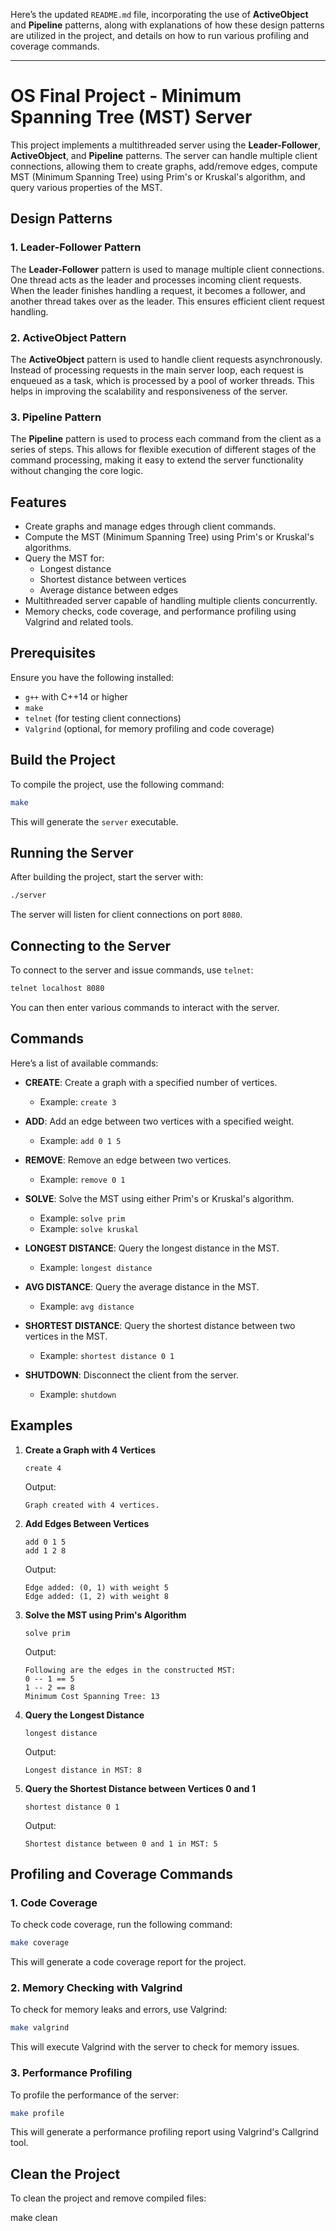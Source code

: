 Here’s the updated `README.md` file, incorporating the use of **ActiveObject** and **Pipeline** patterns, along with explanations of how these design patterns are utilized in the project, and details on how to run various profiling and coverage commands.

---

# OS Final Project - Minimum Spanning Tree (MST) Server

This project implements a multithreaded server using the **Leader-Follower**, **ActiveObject**, and **Pipeline** patterns. The server can handle multiple client connections, allowing them to create graphs, add/remove edges, compute MST (Minimum Spanning Tree) using Prim's or Kruskal's algorithm, and query various properties of the MST.

## Design Patterns

### 1. **Leader-Follower Pattern**
The **Leader-Follower** pattern is used to manage multiple client connections. One thread acts as the leader and processes incoming client requests. When the leader finishes handling a request, it becomes a follower, and another thread takes over as the leader. This ensures efficient client request handling.

### 2. **ActiveObject Pattern**
The **ActiveObject** pattern is used to handle client requests asynchronously. Instead of processing requests in the main server loop, each request is enqueued as a task, which is processed by a pool of worker threads. This helps in improving the scalability and responsiveness of the server.

### 3. **Pipeline Pattern**
The **Pipeline** pattern is used to process each command from the client as a series of steps. This allows for flexible execution of different stages of the command processing, making it easy to extend the server functionality without changing the core logic.

## Features
- Create graphs and manage edges through client commands.
- Compute the MST (Minimum Spanning Tree) using Prim's or Kruskal's algorithms.
- Query the MST for:
  - Longest distance
  - Shortest distance between vertices
  - Average distance between edges
- Multithreaded server capable of handling multiple clients concurrently.
- Memory checks, code coverage, and performance profiling using Valgrind and related tools.

## Prerequisites

Ensure you have the following installed:
- `g++` with C++14 or higher
- `make`
- `telnet` (for testing client connections)
- `Valgrind` (optional, for memory profiling and code coverage)

## Build the Project

To compile the project, use the following command:

```bash
make
```

This will generate the `server` executable.

## Running the Server

After building the project, start the server with:

```bash
./server
```

The server will listen for client connections on port `8080`.

## Connecting to the Server

To connect to the server and issue commands, use `telnet`:

```bash
telnet localhost 8080
```

You can then enter various commands to interact with the server.

## Commands

Here’s a list of available commands:

- **CREATE**: Create a graph with a specified number of vertices.
    - Example: `create 3`
    
- **ADD**: Add an edge between two vertices with a specified weight.
    - Example: `add 0 1 5`
    
- **REMOVE**: Remove an edge between two vertices.
    - Example: `remove 0 1`
    
- **SOLVE**: Solve the MST using either Prim's or Kruskal's algorithm.
    - Example: `solve prim`
    - Example: `solve kruskal`
    
- **LONGEST DISTANCE**: Query the longest distance in the MST.
    - Example: `longest distance`
    
- **AVG DISTANCE**: Query the average distance in the MST.
    - Example: `avg distance`
    
- **SHORTEST DISTANCE**: Query the shortest distance between two vertices in the MST.
    - Example: `shortest distance 0 1`
    
- **SHUTDOWN**: Disconnect the client from the server.
    - Example: `shutdown`

## Examples

1. **Create a Graph with 4 Vertices**
    ```
    create 4
    ```
    Output:
    ```
    Graph created with 4 vertices.
    ```

2. **Add Edges Between Vertices**
    ```
    add 0 1 5
    add 1 2 8
    ```
    Output:
    ```
    Edge added: (0, 1) with weight 5
    Edge added: (1, 2) with weight 8
    ```

3. **Solve the MST using Prim's Algorithm**
    ```
    solve prim
    ```
    Output:
    ```
    Following are the edges in the constructed MST:
    0 -- 1 == 5
    1 -- 2 == 8
    Minimum Cost Spanning Tree: 13
    ```

4. **Query the Longest Distance**
    ```
    longest distance
    ```
    Output:
    ```
    Longest distance in MST: 8
    ```

5. **Query the Shortest Distance between Vertices 0 and 1**
    ```
    shortest distance 0 1
    ```
    Output:
    ```
    Shortest distance between 0 and 1 in MST: 5
    ```

## Profiling and Coverage Commands

### 1. Code Coverage
To check code coverage, run the following command:

```bash
make coverage
```

This will generate a code coverage report for the project.

### 2. Memory Checking with Valgrind
To check for memory leaks and errors, use Valgrind:

```bash
make valgrind
```

This will execute Valgrind with the server to check for memory issues.

### 3. Performance Profiling
To profile the performance of the server:

```bash
make profile
```

This will generate a performance profiling report using Valgrind's Callgrind tool.

## Clean the Project

To clean the project and remove compiled files:

make clean
```


